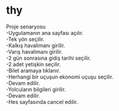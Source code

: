 # thy
Proje senaryosu<br>
-Uygulamanın ana sayfası açılır.<br>
-Tek yön seçilir.<br>
-Kalkış havalimanı girilir.<br>
-Varış havalimanı girilir.<br>
-2 gün sonrasına gidiş tarihi seçilir.<br>
-2 adet yetişkin seçilir.<br>
-Bilet aramaya tıklanır.<br>
-Herhangi bir uçuşun ekonomi uçuşu seçilir.<br>
-Devam edilir.<br>
-Yolcuların bilgileri girilir.<br>
-Devam edilir.<br>
-Hes sayfasında cancel edilir.
